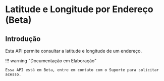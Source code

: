 # Latitude e Longitude por Endereço (Beta)

## Introdução

Esta API permite consultar a latitude e longitude de um endereço.

!!! warning "Documentação em Elaboração"

    Essa API está em Beta, entre em contato com o Suporte para solicitar acesso.
